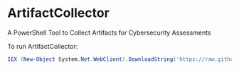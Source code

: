 # ArtifactCollector  
A PowerShell Tool to Collect Artifacts for Cybersecurity Assessments  
  
To run ArtifactCollector:  
  
```powershell
IEX (New-Object System.Net.WebClient).DownloadString('https://raw.githubusercontent.com/stateoforegon-eis-css/ArtifactCollector/master/ArtifactCollector.ps1')
```
